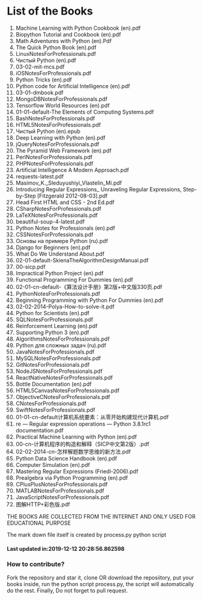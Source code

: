 # List of the Books
1. Machine Learning with Python Cookbook (en).pdf
2. Biopython Tutorial and Cookbook (en).pdf
3. Math Adventures with Python (en).Pdf
4. The Quick Python Book (en).pdf
5. LinuxNotesForProfessionals.pdf
6. Чистый Python (en).pdf
7. 03-02-mit-mcs.pdf
8. iOSNotesForProfessionals.pdf
9. Python Tricks (en).pdf
10. Python code for Artificial Intelligence (en).pdf
11. 03-01-dmbook.pdf
12. MongoDBNotesForProfessionals.pdf
13. Tensorflow World Resources (en).pdf
14. 01-01-default-The Elements of Computing Systems.pdf
15. BashNotesForProfessionals.pdf
16. HTML5NotesForProfessionals.pdf
17. Чистый Python (en).epub
18. Deep Learning with Python (en).pdf
19. jQueryNotesForProfessionals.pdf
20. The Pyramid Web Framework (en).pdf
21. PerlNotesForProfessionals.pdf
22. PHPNotesForProfessionals.pdf
23. Artificial Intelligence A Modern Approach.pdf
24. requests-latest.pdf
25. Masimov_K._Sleduyushiyi_Vlastelin_Mi.pdf
26. Introducing Regular Expressions_ Unraveling Regular Expressions, Step-by-Step [Fitzgerald 2012-08-03].pdf
27. Head First HTML and CSS - 2nd Ed.pdf
28. CSharpNotesForProfessionals.pdf
29. LaTeXNotesForProfessionals.pdf
30. beautiful-soup-4-latest.pdf
31. Python Notes for Professionals (en).pdf
32. CSSNotesForProfessionals.pdf
33. Основы на примере Python (ru).pdf
34. Django for Beginners (en).pdf
35. What Do We Understand About.pdf
36. 02-01-default-SkienaTheAlgorithmDesignManual.pdf
37. 00-sicp.pdf
38. Impractical Python Project (en).pdf
39. Functional Programming For Dummies (en).pdf
40. 02-01-cn-default-《算法设计手册》第2版+中文版330页.pdf
41. PythonNotesForProfessionals.pdf
42. Beginning Programming with Python For Dummies (en).pdf
43. 02-02-2014-Polya-How-to-solve-it.pdf
44. Python for Scientists (en).pdf
45. SQLNotesForProfessionals.pdf
46. Reinforcement Learning (en).pdf
47. Supporting Python 3 (en).pdf
48. AlgorithmsNotesForProfessionals.pdf
49. Python для сложных задач (ru).pdf
50. JavaNotesForProfessionals.pdf
51. MySQLNotesForProfessionals.pdf
52. GitNotesForProfessionals.pdf
53. NodeJSNotesForProfessionals.pdf
54. ReactNativeNotesForProfessionals.pdf
55. Bottle Documentation (en).pdf
56. HTML5CanvasNotesForProfessionals.pdf
57. ObjectiveCNotesForProfessionals.pdf
58. CNotesForProfessionals.pdf
59. SwiftNotesForProfessionals.pdf
60. 01-01-cn-default计算机系统要素：从零开始构建现代计算机.pdf
61. re — Regular expression operations — Python 3.8.1rc1 documentation.pdf
62. Practical Machine Learning with Python (en).pdf
63. 00-cn-计算机程序的构造和解释（SICP中文第2版）.pdf
64. 02-02-2014-cn-怎样解题数学思维的新方法.pdf
65. Python Data Science Handbook (en).pdf
66. Computer Simulation (en).pdf
67. Mastering Regular Expressions (Friedl-2006).pdf
68. Prealgebra via Python Programming (en).pdf
69. CPlusPlusNotesForProfessionals.pdf
70. MATLABNotesForProfessionals.pdf
71. JavaScriptNotesForProfessionals.pdf
72. 图解HTTP+彩色版.pdf



THE BOOKS ARE COLLECTED FROM THE INTERNET AND ONLY USED FOR EDUCATIONAL PURPOSE

The mark down file itself is created by process.py python script


 #### Last updated in:2019-12-12 20:28:56.862598
### How to contribute?
Fork the repository and star it, clone OR download the reposiitory, put your books inside, run the python script process.py, the script will automatically do the rest. Finally, Do not forget to pull request.

